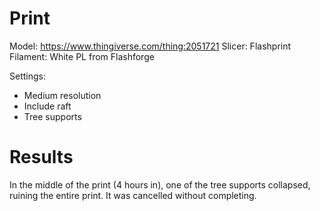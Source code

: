 # Print

Model: https://www.thingiverse.com/thing:2051721
Slicer: Flashprint
Filament: White PL from Flashforge

Settings:
- Medium resolution
- Include raft
- Tree supports

# Results

In the middle of the print (4 hours in), one of the tree supports collapsed, ruining the entire print. It was cancelled without completing.